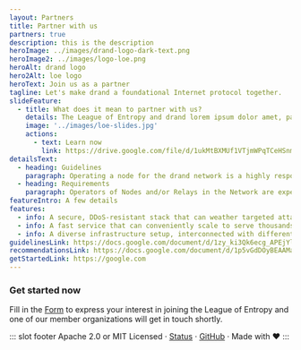 ```yaml
---
layout: Partners
title: Partner with us
partners: true
description: this is the description
heroImage: ../images/drand-logo-dark-text.png
heroImage2: ../images/logo-loe.png
heroAlt: drand logo
hero2Alt: loe logo
heroText: Join us as a partner
tagline: Let's make drand a foundational Internet protocol together.
slideFeature:
  - title: What does it mean to partner with us?
    details: The League of Entropy and drand lorem ipsum dolor amet, partnering with lorem ipsum to dolor amet for lorem ipsum worldwide.
    image: '../images/loe-slides.jpg'
    actions:
      - text: Learn now
        link: https://drive.google.com/file/d/1ukMtBXMUf1VTjmWPqTCeHSnmygAT6Py5/view?usp=sharing
detailsText:
  - heading: Guidelines
    paragraph: Operating a node for the drand network is a highly responsible task. We require that League of Entropy members have previous experience with operating critical infrastructure that provides high degree of security, reliability, and resilience.
  - heading: Requirements
    paragraph: Operators of Nodes and/or Relays in the Network are expected to design, deploy and operate a robust drand stack that follows strong security, and resiliency principles.
featureIntro: A few details
features:
  - info: A secure, DDoS-resistant stack that can weather targeted attacks in a fully self-contained fashion.
  - info: A fast service that can conveniently scale to serve thousands of clients.
  - info: A diverse infrastructure setup, interconnected with different endpoints, and access methods to randomness.
guidelinesLink: https://docs.google.com/document/d/1zy_ki3Qk6ecg_APEjYlT9DBwzdJx9I_ImHvaUaIwKHU/edit?usp=sharing
recommendationsLink: https://docs.google.com/document/d/1p5vGdDOyBEAAMaCsDSEyI-BpX64_kNpCMu49qWc_G8M/edit?usp=sharing
getStartedLink: https://google.com
---
```


### Get started now

Fill in the [Form](https://google.com) to express your interest in joining the League of Entropy and one of our member organizations will get in touch shortly.


::: slot footer
Apache 2.0 or MIT Licensed · [Status](https://drand.statuspage.io/) · [GitHub](https://github.com/drand/drand) · Made with ❤️
:::
